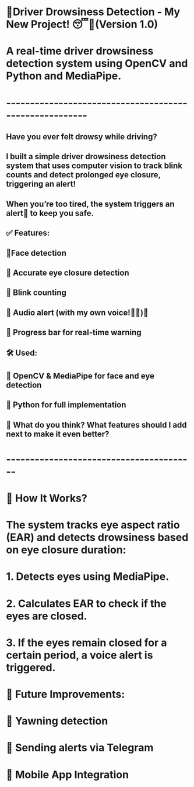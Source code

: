 # 🚨Driver Drowsiness Detection - My New Project! 😴🚨(Version 1.0)
# A real-time driver drowsiness detection system using OpenCV and Python and MediaPipe.
# -------------------------------------------------------

## Have you ever felt drowsy while driving? 
## I built a simple driver drowsiness detection system  that uses computer vision to track blink counts and detect prolonged eye closure, triggering an alert! 
## When you’re too tired, the system triggers an alert🚨 to keep you safe.




## ✅ Features:
## 🔹Face detection
## 🔹 Accurate eye closure detection
## 🔹 Blink counting
## 🔹 Audio alert (with my own voice!🤠📣)🚨
## 🔹 Progress bar for real-time warning

## 🛠  Used: 
## 🔸 OpenCV  & MediaPipe  for face and eye detection
## 🔸 Python for full implementation

## 📌 What do you think? What features should I add next to make it even better?
# ----------------------------------------
# 📝 How It Works?
# The system tracks eye aspect ratio (EAR) and detects drowsiness based on eye closure duration:

# 1. Detects eyes using MediaPipe.

# 2. Calculates EAR to check if the eyes are closed.

# 3. If the eyes remain closed for a certain period, a voice alert is triggered.


# 🤔 Future Improvements:

# 🔹 Yawning detection

# 🔹 Sending alerts via Telegram

# 🔹 Mobile App Integration


